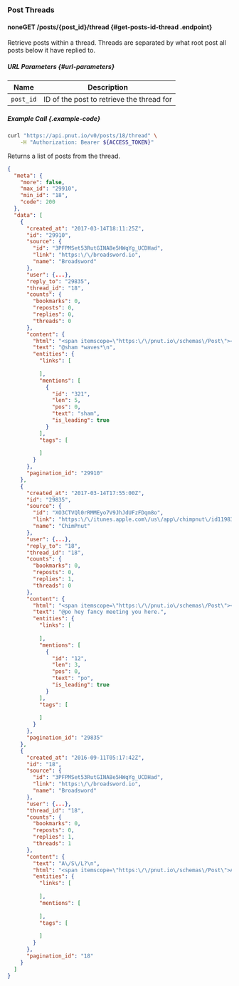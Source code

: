 ### Post Threads


#### <span class="endpoint-meta"><i class="fa fa-unlock" aria-hidden="true"></i> none</span><span class="method method-get">GET</span> /posts/<span class="call-param">{post_id}</span>/thread [<i class="fa fa-paragraph" aria-hidden="true"></i>](#get-posts-id-thread) {#get-posts-id-thread .endpoint}

Retrieve posts within a thread. Threads are separated by what root post all posts below it have replied to.

##### URL Parameters [<i class="fa fa-paragraph" aria-hidden="true"></i>](#url-parameters) {#url-parameters}

Name|Description
-|-
`post_id`|ID of the post to retrieve the thread for

##### Example Call {.example-code}

```bash
curl "https://api.pnut.io/v0/posts/18/thread" \
    -H "Authorization: Bearer ${ACCESS_TOKEN}"
```

Returns a list of posts from the thread.

```json
{
  "meta": {
    "more": false,
    "max_id": "29910",
    "min_id": "18",
    "code": 200
  },
  "data": [
    {
      "created_at": "2017-03-14T18:11:25Z",
      "id": "29910",
      "source": {
        "id": "3PFPMSet53RutGINA8e5HWqYg_UCDHad",
        "link": "https:\/\/broadsword.io",
        "name": "Broadsword"
      },
      "user": {...},
      "reply_to": "29835",
      "thread_id": "18",
      "counts": {
        "bookmarks": 0,
        "reposts": 0,
        "replies": 0,
        "threads": 0
      },
      "content": {
        "html": "<span itemscope=\"https:\/\/pnut.io\/schemas\/Post\"><span data-mention-id=\"321\" data-mention-name=\"sham\" itemprop=\"mention\">@sham<\/span> *waves*<br><\/span>",
        "text": "@sham *waves*\n",
        "entities": {
          "links": [
            
          ],
          "mentions": [
            {
              "id": "321",
              "len": 5,
              "pos": 0,
              "text": "sham",
              "is_leading": true
            }
          ],
          "tags": [
            
          ]
        }
      },
      "pagination_id": "29910"
    },
    {
      "created_at": "2017-03-14T17:55:00Z",
      "id": "29835",
      "source": {
        "id": "XO3CTVQl0rRMMEyo7V9JhJdUFzFDqm8o",
        "link": "https:\/\/itunes.apple.com\/us\/app\/chimpnut\/id1198300163?ls=1&mt=8",
        "name": "ChimPnut"
      },
      "user": {...},
      "reply_to": "18",
      "thread_id": "18",
      "counts": {
        "bookmarks": 0,
        "reposts": 0,
        "replies": 1,
        "threads": 0
      },
      "content": {
        "html": "<span itemscope=\"https:\/\/pnut.io\/schemas\/Post\"><span data-mention-id=\"12\" data-mention-name=\"po\" itemprop=\"mention\">@po<\/span> hey fancy meeting you here.<\/span>",
        "text": "@po hey fancy meeting you here.",
        "entities": {
          "links": [
            
          ],
          "mentions": [
            {
              "id": "12",
              "len": 3,
              "pos": 0,
              "text": "po",
              "is_leading": true
            }
          ],
          "tags": [
            
          ]
        }
      },
      "pagination_id": "29835"
    },
    {
      "created_at": "2016-09-11T05:17:42Z",
      "id": "18",
      "source": {
        "id": "3PFPMSet53RutGINA8e5HWqYg_UCDHad",
        "link": "https:\/\/broadsword.io",
        "name": "Broadsword"
      },
      "user": {...},
      "thread_id": "18",
      "counts": {
        "bookmarks": 0,
        "reposts": 0,
        "replies": 1,
        "threads": 1
      },
      "content": {
        "text": "A\/S\/L?\n",
        "html": "<span itemscope=\"https:\/\/pnut.io\/schemas\/Post\">A\/S\/L?\n<\/span>",
        "entities": {
          "links": [
            
          ],
          "mentions": [
            
          ],
          "tags": [
            
          ]
        }
      },
      "pagination_id": "18"
    }
  ]
}
```